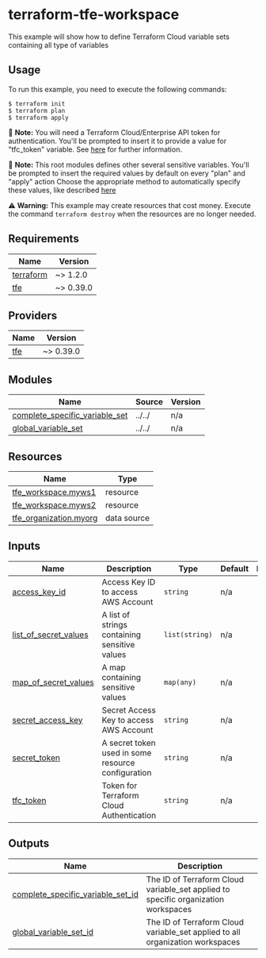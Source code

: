 # terraform-tfe-workspace

This example will show how to define Terraform Cloud variable sets containing all type of variables

## Usage

To run this example, you need to execute the following commands:

```shell
$ terraform init
$ terraform plan
$ terraform apply
```

:memo: **Note:** You will need a Terraform Cloud/Enterprise API token for authentication.
You'll be prompted to insert it to provide a value for "tfc_token" variable.
See [here](https://www.terraform.io/cloud-docs/users-teams-organizations/api-tokens)
for further information.

:memo: **Note:** This root modules defines other several sensitive variables.
You'll be prompted to insert the required values by default on every "plan" and "apply" action
Choose the appropriate method to automatically specify these values, like described [here](https://www.terraform.io/language/values/variables#assigning-values-to-root-module-variables)

:warning: **Warning:** This example may create resources that cost money. Execute the command
`terraform destroy` when the resources are no longer needed.

<!-- BEGINNING OF PRE-COMMIT-TERRAFORM DOCS HOOK -->
## Requirements

| Name | Version |
|------|---------|
| <a name="requirement_terraform"></a> [terraform](#requirement\_terraform) | ~> 1.2.0 |
| <a name="requirement_tfe"></a> [tfe](#requirement\_tfe) | ~> 0.39.0 |

## Providers

| Name | Version |
|------|---------|
| <a name="provider_tfe"></a> [tfe](#provider\_tfe) | ~> 0.39.0 |

## Modules

| Name | Source | Version |
|------|--------|---------|
| <a name="module_complete_specific_variable_set"></a> [complete\_specific\_variable\_set](#module\_complete\_specific\_variable\_set) | ../../ | n/a |
| <a name="module_global_variable_set"></a> [global\_variable\_set](#module\_global\_variable\_set) | ../../ | n/a |

## Resources

| Name | Type |
|------|------|
| [tfe_workspace.myws1](https://registry.terraform.io/providers/hashicorp/tfe/latest/docs/resources/workspace) | resource |
| [tfe_workspace.myws2](https://registry.terraform.io/providers/hashicorp/tfe/latest/docs/resources/workspace) | resource |
| [tfe_organization.myorg](https://registry.terraform.io/providers/hashicorp/tfe/latest/docs/data-sources/organization) | data source |

## Inputs

| Name | Description | Type | Default | Required |
|------|-------------|------|---------|:--------:|
| <a name="input_access_key_id"></a> [access\_key\_id](#input\_access\_key\_id) | Access Key ID to access AWS Account | `string` | n/a | yes |
| <a name="input_list_of_secret_values"></a> [list\_of\_secret\_values](#input\_list\_of\_secret\_values) | A list of strings containing sensitive values | `list(string)` | n/a | yes |
| <a name="input_map_of_secret_values"></a> [map\_of\_secret\_values](#input\_map\_of\_secret\_values) | A map containing sensitive values | `map(any)` | n/a | yes |
| <a name="input_secret_access_key"></a> [secret\_access\_key](#input\_secret\_access\_key) | Secret Access Key to access AWS Account | `string` | n/a | yes |
| <a name="input_secret_token"></a> [secret\_token](#input\_secret\_token) | A secret token used in some resource configuration | `string` | n/a | yes |
| <a name="input_tfc_token"></a> [tfc\_token](#input\_tfc\_token) | Token for Terraform Cloud Authentication | `string` | n/a | yes |

## Outputs

| Name | Description |
|------|-------------|
| <a name="output_complete_specific_variable_set_id"></a> [complete\_specific\_variable\_set\_id](#output\_complete\_specific\_variable\_set\_id) | The ID of Terraform Cloud variable\_set applied to specific organization workspaces |
| <a name="output_global_variable_set_id"></a> [global\_variable\_set\_id](#output\_global\_variable\_set\_id) | The ID of Terraform Cloud variable\_set applied to all organization workspaces |
<!-- END OF PRE-COMMIT-TERRAFORM DOCS HOOK -->
